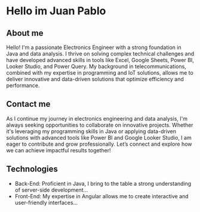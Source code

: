 # Hello im Juan Pablo

## About me

Hello! I'm a passionate Electronics Engineer with a strong foundation in Java and data analysis. I thrive on solving complex technical challenges and have developed advanced skills in tools like Excel, Google Sheets, Power BI, Looker Studio, and Power Query. My background in telecommunications, combined with my expertise in programming and IoT solutions, allows me to deliver innovative and data-driven solutions that optimize efficiency and performance.

## Contact me

As I continue my journey in electronics engineering and data analysis, I'm always seeking opportunities to collaborate on innovative projects. Whether it's leveraging my programming skills in Java or applying data-driven solutions with advanced tools like Power BI and Google Looker Studio, I am eager to contribute and grow professionally. Let’s connect and explore how we can achieve impactful results together!

## Technologies

- Back-End: Proficient in Java, I bring to the table a strong understanding of server-side development...
- Front-End: My expertise in Angular allows me to create interactive and user-friendly interfaces...
